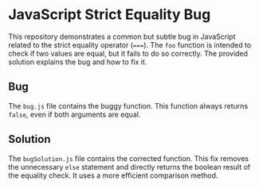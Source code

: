 # JavaScript Strict Equality Bug

This repository demonstrates a common but subtle bug in JavaScript related to the strict equality operator (`===`). The `foo` function is intended to check if two values are equal, but it fails to do so correctly.  The provided solution explains the bug and how to fix it.

## Bug

The `bug.js` file contains the buggy function. This function always returns `false`, even if both arguments are equal.

## Solution

The `bugSolution.js` file contains the corrected function.  This fix removes the unnecessary `else` statement and directly returns the boolean result of the equality check. It uses a more efficient comparison method. 

